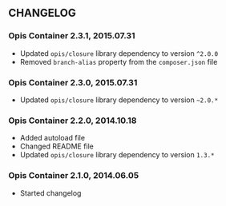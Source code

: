 CHANGELOG
-------------
### Opis Container 2.3.1, 2015.07.31

* Updated `opis/closure` library dependency to version `^2.0.0`
* Removed `branch-alias` property from the `composer.json` file

### Opis Container 2.3.0, 2015.07.31

* Updated `opis/closure` library dependency to version `~2.0.*`

### Opis Container 2.2.0, 2014.10.18

* Added autoload file
* Changed README file
* Updated `opis/closure` library dependency to version `1.3.*`

### Opis Container 2.1.0, 2014.06.05

* Started changelog